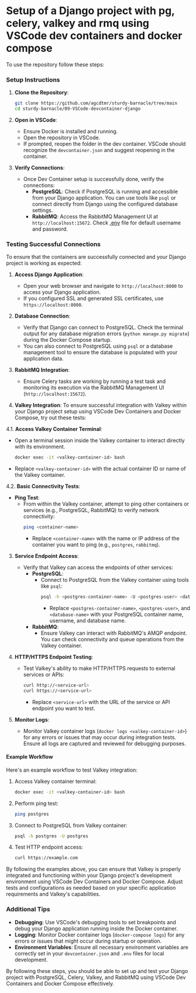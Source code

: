 # Setup of a Django project with pg, celery, valkey and rmq using VSCode dev containers and docker compose

To use the repository follow these steps:

### Setup Instructions

1. **Clone the Repository**:
   ```sh
   git clone https://github.com/agcdtmr/sturdy-barnacle/tree/main
   cd sturdy-barnacle/09-VSCode-devcontainer-django
   ```

2. **Open in VSCode**:
   - Ensure Docker is installed and running.
   - Open the repository in VSCode.
   - If prompted, reopen the folder in the dev container. VSCode should recognize the `devcontainer.json` and suggest reopening in the container.

6. **Verify Connections**:
   - Once Dev Container setup is successfully done, verify the connections:
     - **PostgreSQL**: Check if PostgreSQL is running and accessible from your Django application. You can use tools like `psql` or connect directly from Django using the configured database settings.
     - **RabbitMQ**: Access the RabbitMQ Management UI at `http://localhost:15672`. Check [.env](https://github.com/agcdtmr/sturdy-barnacle/blob/main/09-VSCode-devcontainer-django/.devcontainer/.env.dev) file for default username and password.

### Testing Successful Connections

To ensure that the containers are successfully connected and your Django project is working as expected:

1. **Access Django Application**:
   - Open your web browser and navigate to `http://localhost:8000` to access your Django application.
   - If you configured SSL and generated SSL certificates, use `https://localhost:8000`.

2. **Database Connection**:
   - Verify that Django can connect to PostgreSQL. Check the terminal output for any database migration errors (`python manage.py migrate`) during the Docker Compose startup.
   - You can also connect to PostgreSQL using `psql` or a database management tool to ensure the database is populated with your application data.

3. **RabbitMQ Integration**:
   - Ensure Celery tasks are working by running a test task and monitoring its execution via the RabbitMQ Management UI (`http://localhost:15672`).

4. **Valkey Integration**:
   To ensure successful integration with Valkey within your Django project setup using VSCode Dev Containers and Docker Compose, try out these tests:

4.1. **Access Valkey Container Terminal**:
   - Open a terminal session inside the Valkey container to interact directly with its environment.
     ```sh
     docker exec -it <valkey-container-id> bash
     ```
   - Replace `<valkey-container-id>` with the actual container ID or name of the Valkey container.

4.2. **Basic Connectivity Tests**:
   - **Ping Test**:
     - From within the Valkey container, attempt to ping other containers or services (e.g., PostgreSQL, RabbitMQ) to verify network connectivity:
       ```sh
       ping <container-name>
       ```
       - Replace `<container-name>` with the name or IP address of the container you want to ping (e.g., `postgres`, `rabbitmq`).

3. **Service Endpoint Access**:
   - Verify that Valkey can access the endpoints of other services:
     - **PostgreSQL**:
       - Connect to PostgreSQL from the Valkey container using tools like `psql`:
         ```sh
         psql -h <postgres-container-name> -U <postgres-user> <database-name>
         ```
         - Replace `<postgres-container-name>`, `<postgres-user>`, and `<database-name>` with your PostgreSQL container name, username, and database name.
     - **RabbitMQ**:
       - Ensure Valkey can interact with RabbitMQ's AMQP endpoint. You can check connectivity and queue operations from the Valkey container.

4. **HTTP/HTTPS Endpoint Testing**:
   - Test Valkey's ability to make HTTP/HTTPS requests to external services or APIs:
     ```sh
     curl http://<service-url>
     curl https://<service-url>
     ```
     - Replace `<service-url>` with the URL of the service or API endpoint you want to test.

5. **Monitor Logs**:
   - Monitor Valkey container logs (`docker logs <valkey-container-id>`) for any errors or issues that may occur during integration tests. Ensure all logs are captured and reviewed for debugging purposes.

#### Example Workflow

Here's an example workflow to test Valkey integration:

1. Access Valkey container terminal:
   ```sh
   docker exec -it <valkey-container-id> bash
   ```

2. Perform ping test:
   ```sh
   ping postgres
   ```

3. Connect to PostgreSQL from Valkey container:
   ```sh
   psql -h postgres -U postgres
   ```

4. Test HTTP endpoint access:
   ```sh
   curl https://example.com
   ```

By following the examples above, you can ensure that Valkey is properly integrated and functioning within your Django project's development environment using VSCode Dev Containers and Docker Compose. Adjust tests and configurations as needed based on your specific application requirements and Valkey's capabilities.

### Additional Tips

- **Debugging**: Use VSCode's debugging tools to set breakpoints and debug your Django application running inside the Docker container.
- **Logging**: Monitor Docker container logs (`docker-compose logs`) for any errors or issues that might occur during startup or operation.
- **Environment Variables**: Ensure all necessary environment variables are correctly set in your `devcontainer.json` and `.env` files for local development.

By following these steps, you should be able to set up and test your Django project with PostgreSQL, Celery, Valkey, and RabbitMQ using VSCode Dev Containers and Docker Compose effectively.
